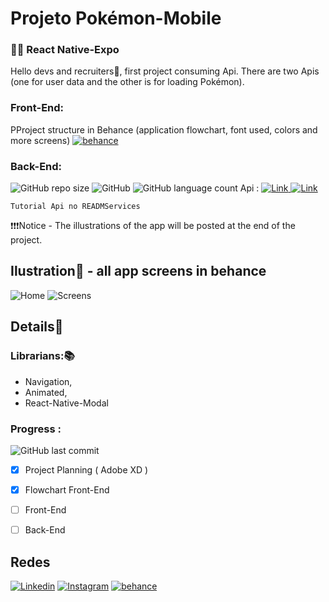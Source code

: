 
# Projeto Pokémon-Mobile
### 👨‍💻 React Native-Expo

Hello devs and recruiters👋, first project consuming Api.
There are two Apis (one for user data and the other is for loading Pokémon).

### Front-End:
PProject structure in Behance (application flowchart, font used, colors and more screens)
[![behance](https://img.shields.io/badge/-behance-2980b9?style=flat-square&logo=behance&logoColor=white&link=https://www.behance.net/gallery/111294521/Databook-Pokmon)](https://www.behance.net/gallery/111294521/Databook-Pokmon)

### Back-End:
![GitHub repo size](https://img.shields.io/github/repo-size/joaopedro29/Project-Pokemon-Mobile) ![GitHub](https://img.shields.io/github/license/joaopedro29/Project-Pokemon-Mobile) ![GitHub language count](https://img.shields.io/github/languages/count/joaopedro29/Project-Pokemon-Mobile) 
 Api : 
[![Link](https://img.shields.io/badge/-PokéApi-EF5350?style=flat-square&logo=Color=white&link=https://pokeapi.co/)](https://pokeapi.co/)[ ![Link](https://img.shields.io/badge/-sheety.co-00B779?style=flat-square&logo=Color=white&link=https://sheety.co/)](https://sheety.co/)

`Tutorial Api no READMServices`

❗️❗️❗️Notice - The illustrations of the app will be posted at the end of the project.
  

## Ilustration📱 - all app screens in behance

![Home](https://github.com/joaopedro29/Project-Pokemon-Mobile/blob/main/Image/Home.png)
![Screens](https://github.com/joaopedro29/Project-Pokemon-Mobile/blob/main/Image/Screens.png)
  

## Details📄

### Librarians:📚
* Navigation,
* Animated,
* React-Native-Modal

### Progress :

![GitHub last commit](https://img.shields.io/github/last-commit/joaopedro29/Project-Pokemon-Mobile)

- [x] Project Planning ( Adobe XD )
- [x] Flowchart Front-End
- [ ] Front-End
- [ ] Back-End


## Redes
[![Linkedin](https://img.shields.io/badge/-LinkedIn-blue?style=flat-square&logo=Linkedin&logoColor=white&link=https://www.linkedin.com/in/joão-pedro-pereira-de-souza-91a0b51b6)](https://www.linkedin.com/in/joão-pedro-pereira-de-souza-91a0b51b6) [![Instagram](https://img.shields.io/badge/-Instagram-9b59b6?style=flat-square&logo=Instagram&logoColor=white&link=https://www.instagram.com/jppereirass/)](https://www.instagram.com/jppereirass/) [![behance](https://img.shields.io/badge/-behance-2980b9?style=flat-square&logo=behance&logoColor=white&link=https://www.behance.net/joopedrosouza3)](https://www.behance.net/joopedrosouza3)